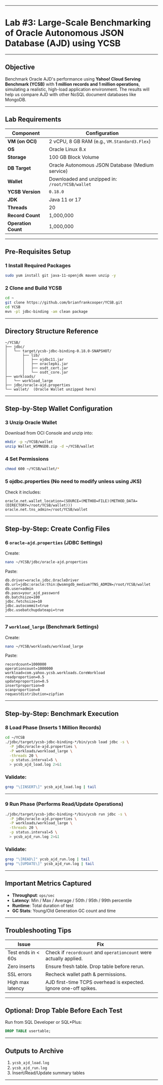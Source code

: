 
---

# **Lab #3: Large-Scale Benchmarking of Oracle Autonomous JSON Database (AJD) using YCSB**

---

##  **Objective**

Benchmark Oracle AJD's performance using **Yahoo! Cloud Serving Benchmark (YCSB)** with **1 million records and 1 million operations**, simulating a realistic, high-load application environment. The results will help us compare AJD with other NoSQL document databases like MongoDB.

---

##  **Lab Requirements**

| Component           | Configuration                                    |
| ------------------- | ------------------------------------------------ |
| **VM (on OCI)**     | 2 vCPU, 8 GB RAM (e.g., `VM.Standard3.Flex`)     |
| **OS**              | Oracle Linux 8.x                                 |
| **Storage**         | 100 GB Block Volume                              |
| **DB Target**       | Oracle Autonomous JSON Database (Medium service) |
| **Wallet**          | Downloaded and unzipped in: `/root/YCSB/wallet`  |
| **YCSB Version**    | `0.18.0`                                         |
| **JDK**             | Java 11 or 17                                    |
| **Threads**         | 20                                               |
| **Record Count**    | 1,000,000                                        |
| **Operation Count** | 1,000,000                                        |

---

##  **Pre-Requisites Setup**

### 1️ Install Required Packages

```bash
sudo yum install git java-11-openjdk maven unzip -y
```

### 2️ Clone and Build YCSB

```bash
cd ~
git clone https://github.com/brianfrankcooper/YCSB.git
cd YCSB
mvn -pl jdbc-binding -am clean package
```

---

##  **Directory Structure Reference**

```
~/YCSB/
├── jdbc/
│   └── target/ycsb-jdbc-binding-0.18.0-SNAPSHOT/
│       ├── lib/
│       │   ├── ojdbc11.jar
│       │   ├── oraclepki.jar
│       │   ├── osdt_cert.jar
│       │   └── osdt_core.jar
├── workloads/
│   └── workload_large
├── jdbc/oracle-ajd.properties
└── wallet/  (Oracle Wallet unzipped here)
```

---

##  **Step-by-Step Wallet Configuration**

### 3️ Unzip Oracle Wallet

Download from OCI Console and unzip into:

```bash
mkdir -p ~/YCSB/wallet
unzip Wallet_WSMNGDB.zip -d ~/YCSB/wallet
```

### 4️ Set Permissions

```bash
chmod 600 ~/YCSB/wallet/*
```

### 5️ ojdbc.properties (No need to modify unless using JKS)

Check it includes:

```properties
oracle.net.wallet_location=(SOURCE=(METHOD=FILE)(METHOD_DATA=(DIRECTORY=/root/YCSB/wallet)))
oracle.net.tns_admin=/root/YCSB/wallet
```

---

##  **Step-by-Step: Create Config Files**

### 6️ `oracle-ajd.properties` (JDBC Settings)

Create:

```bash
nano ~/YCSB/jdbc/oracle-ajd.properties
```

Paste:

```properties
db.driver=oracle.jdbc.OracleDriver
db.url=jdbc:oracle:thin:@wsmngdb_medium?TNS_ADMIN=/root/YCSB/wallet
db.user=admin
db.pass=your_ajd_password
db.batchsize=100
jdbc.fetchsize=10
jdbc.autocommit=true
jdbc.usebatchupdateapi=true
```

---

### 7️ `workload_large` (Benchmark Settings)

Create:

```bash
nano ~/YCSB/workloads/workload_large
```

Paste:

```properties
recordcount=1000000
operationcount=1000000
workload=com.yahoo.ycsb.workloads.CoreWorkload
readproportion=0.5
updateproportion=0.5
insertproportion=0
scanproportion=0
requestdistribution=zipfian
```

---

##  **Step-by-Step: Benchmark Execution**

### 8️ Load Phase (Inserts 1 Million Records)

```bash
cd ~/YCSB
./jdbc/target/ycsb-jdbc-binding-*/bin/ycsb load jdbc -s \
  -P jdbc/oracle-ajd.properties \
  -P workloads/workload_large \
  -threads 20 \
  -p status.interval=5 \
  > ycsb_ajd_load.log 2>&1
```

###  Validate:

```bash
grep "\[INSERT\]" ycsb_ajd_load.log | tail
```

---

### 9️ Run Phase (Performs Read/Update Operations)

```bash
./jdbc/target/ycsb-jdbc-binding-*/bin/ycsb run jdbc -s \
  -P jdbc/oracle-ajd.properties \
  -P workloads/workload_large \
  -threads 20 \
  -p status.interval=5 \
  > ycsb_ajd_run.log 2>&1
```

###  Validate:

```bash
grep "\[READ\]" ycsb_ajd_run.log | tail
grep "\[UPDATE\]" ycsb_ajd_run.log | tail
```

---

##  **Important Metrics Captured**

* **Throughput**: `ops/sec`
* **Latency**: Min / Max / Average / 50th / 95th / 99th percentile
* **Runtime**: Total duration of test
* **GC Stats**: Young/Old Generation GC count and time

---

##  **Troubleshooting Tips**

| Issue              | Fix                                                                |
| ------------------ | ------------------------------------------------------------------ |
| Test ends in < 60s | Check if `recordcount` and `operationcount` were actually applied. |
| Zero inserts       | Ensure fresh table. Drop table before rerun.                       |
| SSL errors         | Recheck wallet path & permissions.                                 |
| High max latency   | AJD first-time TCPS overhead is expected. Ignore one-off spikes.   |

---

##  **Optional: Drop Table Before Each Test**

Run from SQL Developer or SQL\*Plus:

```sql
DROP TABLE usertable;
```

---

##  **Outputs to Archive**

1. `ycsb_ajd_load.log`
2. `ycsb_ajd_run.log`
3. Insert/Read/Update summary tables

---

